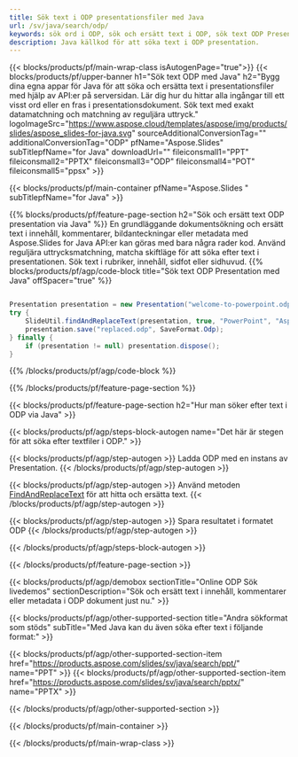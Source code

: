 ```yaml
---
title: Sök text i ODP presentationsfiler med Java
url: /sv/java/search/odp/
keywords: sök ord i ODP, sök och ersätt text i ODP, sök text ODP Presentation
description: Java källkod för att söka text i ODP presentation.
---
```


{{< blocks/products/pf/main-wrap-class isAutogenPage="true">}}
{{< blocks/products/pf/upper-banner h1="Sök text ODP med Java" h2="Bygg dina egna appar för Java för att söka och ersätta text i presentationsfiler med hjälp av API:er på serversidan. Lär dig hur du hittar alla ingångar till ett visst ord eller en fras i presentationsdokument. Sök text med exakt datamatchning och matchning av reguljära uttryck." logoImageSrc="https://www.aspose.cloud/templates/aspose/img/products/slides/aspose_slides-for-java.svg" sourceAdditionalConversionTag="" additionalConversionTag="ODP" pfName="Aspose.Slides" subTitlepfName="for Java" downloadUrl="" fileiconsmall1="PPT" fileiconsmall2="PPTX" fileiconsmall3="ODP" fileiconsmall4="POT" fileiconsmall5="ppsx" >}}

{{< blocks/products/pf/main-container pfName="Aspose.Slides " subTitlepfName="for Java" >}}

{{% blocks/products/pf/feature-page-section  h2="Sök och ersätt text ODP presentation via Java" %}}
En grundläggande dokumentsökning och ersätt text i innehåll, kommentarer, bildanteckningar eller metadata med Aspose.Slides for Java API:er kan göras med bara några rader kod. Använd reguljära uttrycksmatchning, matcha skiftläge för att söka efter text i presentationen. Sök text i rubriker, innehåll, sidfot eller sidhuvud.
{{% blocks/products/pf/agp/code-block title="Sök text ODP Presentation med Java" offSpacer="true" %}}

```java

Presentation presentation = new Presentation("welcome-to-powerpoint.odp");
try {
    SlideUtil.findAndReplaceText(presentation, true, "PowerPoint", "Aspose.Slides", null);
    presentation.save("replaced.odp", SaveFormat.Odp);
} finally {
    if (presentation != null) presentation.dispose();
}
```

{{% /blocks/products/pf/agp/code-block %}}

{{% /blocks/products/pf/feature-page-section %}}

{{< blocks/products/pf/feature-page-section  h2="Hur man söker efter text i ODP via Java" >}}

{{< blocks/products/pf/agp/steps-block-autogen name="Det här är stegen för att söka efter textfiler i ODP." >}}

{{< blocks/products/pf/agp/step-autogen >}}
Ladda ODP med en instans av Presentation.
{{< /blocks/products/pf/agp/step-autogen >}}

{{< blocks/products/pf/agp/step-autogen >}}
Använd metoden [FindAndReplaceText](https://reference.aspose.com/slides/java/com.aspose.slides/slideutil/#findAndReplaceText-com.aspose.slides.IPresentation-boolean-java.lang.String-java.lang.String-) för att hitta och ersätta text.
{{< /blocks/products/pf/agp/step-autogen >}}

{{< blocks/products/pf/agp/step-autogen >}}
Spara resultatet i formatet ODP
{{< /blocks/products/pf/agp/step-autogen >}}

{{< /blocks/products/pf/agp/steps-block-autogen >}}

{{< /blocks/products/pf/feature-page-section >}}

{{< blocks/products/pf/agp/demobox sectionTitle="Online ODP Sök livedemos" sectionDescription="Sök och ersätt text i innehåll, kommentarer eller metadata i ODP dokument just nu." >}}

{{< blocks/products/pf/agp/other-supported-section title="Andra sökformat som stöds" subTitle="Med Java kan du även söka efter text i följande format:" >}}

{{< blocks/products/pf/agp/other-supported-section-item href="https://products.aspose.com/slides/sv/java/search/ppt/" name="PPT" >}}
{{< blocks/products/pf/agp/other-supported-section-item href="https://products.aspose.com/slides/sv/java/search/pptx/" name="PPTX" >}}


{{< /blocks/products/pf/agp/other-supported-section >}}

{{< /blocks/products/pf/main-container >}}
    
{{< /blocks/products/pf/main-wrap-class >}}
